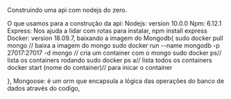 Construindo uma api com nodejs do zero.

O que usamos para a construção da api:
Nodejs: version 10.0.0
Npm: 6.12.1
Express: Nos ajuda a lidar com rotas para instalar, npm install express
Docker: version 18.09.7, baixando a imagem do Mongodb{
    sudo docker pull mongo // baixa a imagem do mongo
    sudo docker run --name mongodb -p 27017:27017 -d mongo // cria um container com o mongo
    sudo docker ps// lista os containers rodando
    sudo docker ps a// lista todos os containers
    docker start (nome do container)// para inicar o container

},
Mongoose: é um orm que encapsula 
          a lógica das operações
          do banco de dados através do codigo,

